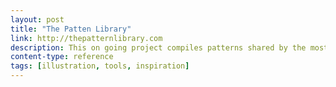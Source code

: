 ```yaml
---
layout: post
title: "The Patten Library"
link: http://thepatternlibrary.com
description: This on going project compiles patterns shared by the most talented designers out there for you to use freely in your designs.
content-type: reference
tags: [illustration, tools, inspiration]
---
```

